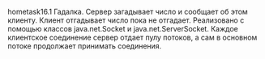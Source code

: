 hometask16.1 Гадалка.
Сервер загадывает число и сообщает об этом клиенту. Клиент отгадывает число пока не отгадает.
Реализовано с помощью классов java.net.Socket и java.net.ServerSocket. Каждое клиентское соединение
сервер отдает пулу потоков, а сам в основном потоке продолжает принимать соединения. 
